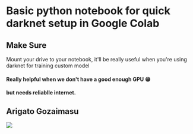 # Basic python notebook for quick darknet setup in Google Colab

## Make Sure
Mount your drive to your notebook, it'll be really useful when you're using darknet for training custom model

#### Really helpful when we don't have a good enough GPU :grin:
#### but needs reliablle internet.

##    Arigato Gozaimasu
![](https://media.giphy.com/media/3ohjUTyLqyja63iQuc/giphy-downsized.gif)
